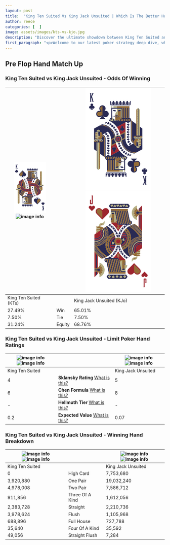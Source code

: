 ```yaml
---
layout: post
title:  "King Ten Suited Vs King Jack Unsuited | Which Is The Better Hand In Poker? A Complete Guide"
author: reece
categories: [  ]
image: assets/images/kts-vs-kjo.jpg
description: "Discover the ultimate showdown between King Ten Suited and King Jack Unsuited in poker! Uncover the odds, strategies, and scenarios where one hand triumphs over the other. Get ready to up your poker game with this thrilling analysis."
first_paragraph: "<p>Welcome to our latest poker strategy deep dive, where we're pitting two distinct hands against each other in a high-stakes showdown: King Ten Suited vs King Jack Unsuited.</p><p>In the dynamic world of poker, every decision counts, and knowing which hand holds the upper hand is key to your success at the table.</p><p>In this article, we'll dissect these two hands, explore the scenarios where one dominates the other, and equip you with the knowledge to make strategic choices that can tip the odds in your favor.</p><p>Get ready to unravel the intriguing dynamics of these poker hands and elevate your game to new heights.</p>"
---
```




[comment]: # (sp0)

## Pre Flop Hand Match Up

<div class="table hand-ratings" markdown="1"> 



### King Ten Suited vs King Jack Unsuited - Odds Of Winning


    
| ![image info](assets/images/hand1/K.png) ![image info](assets/images/hand1/Ts.png) |  | ![image info](assets/images/hand2/K.png) ![image info](assets/images/hand2/Jo.png) |
| -------- | -------- | -------- |
| King Ten Suited (KTs) |  | King Jack Unsuited (KJo) |
| 27.49% | Win | 65.01% |
| 7.50% | Tie | 7.50% |
| 31.24% | Equity | 68.76% |




[comment]: # (sp1)



### King Ten Suited vs King Jack Unsuited - Limit Poker Hand Ratings


    
| ![image info](https://www.riverpairs.com/assets/images/hand1/K.png) ![image info](https://www.riverpairs.com/assets/images/hand1/Ts.png) |  | ![image info](https://www.riverpairs.com/assets/images/hand2/K.png) ![image info](https://www.riverpairs.com/assets/images/hand2/Jo.png) |
| -------- | -------- | -------- |
| King Ten Suited |  | King Jack Unsuited |
| 4 | **Sklansky Rating** [What is this?](/sklansky-rating-explained) | 5 |
| 6 | **Chen Formula** [What is this?](/chen-formula-explained) | 8 |
| - | **Hellmuth Tier** [What is this?](/Hellmuth-tier-explained) | - |
| 0.2 | **Expected Value** [What is this?](/expected-value-explained) | 0.07 |




[comment]: # (sp2)



### King Ten Suited vs King Jack Unsuited - Winning Hand Breakdown


    
| ![image info](https://www.riverpairs.com/assets/images/hand1/K.png) ![image info](https://www.riverpairs.com/assets/images/hand1/Ts.png) |  | ![image info](https://www.riverpairs.com/assets/images/hand2/K.png) ![image info](https://www.riverpairs.com/assets/images/hand2/Jo.png) |
| -------- | -------- | -------- |
| King Ten Suited |  | King Jack Unsuited |
| 0 | High Card | 7,753,680 |
| 3,920,880 | One Pair | 19,032,240 |
| 4,978,008 | Two Pair | 7,586,712 |
| 911,856 | Three Of A Kind | 1,612,056 |
| 2,383,728 | Straight | 2,210,736 |
| 3,978,624 | Flush | 1,105,968 |
| 688,896 | Full House | 727,788 |
| 35,640 | Four Of A Kind | 35,592 |
| 49,056 | Straight Flush | 7,284 |




[comment]: # (sp3)



</div>

[comment]: # (sp4)



[comment]: # (sp5)

